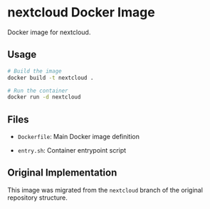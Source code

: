 # nextcloud Docker Image

Docker image for nextcloud.

## Usage

```bash
# Build the image
docker build -t nextcloud .

# Run the container
docker run -d nextcloud
```

## Files

- `Dockerfile`: Main Docker image definition

- `entry.sh`: Container entrypoint script

## Original Implementation

This image was migrated from the `nextcloud` branch of the original repository structure.
